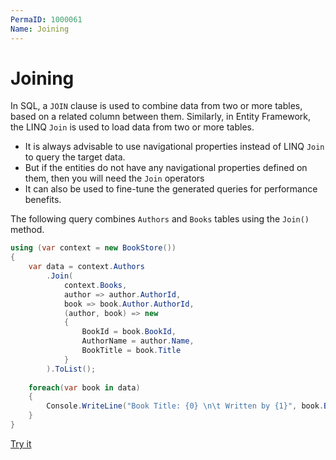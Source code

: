 ```yaml
---
PermaID: 1000061
Name: Joining
---
```


# Joining

In SQL, a `JOIN` clause is used to combine data from two or more tables, based on a related column between them. Similarly, in Entity Framework, the LINQ `Join` is used to load data from two or more tables. 

 - It is always advisable to use navigational properties instead of LINQ `Join` to query the target data. 
 - But if the entities do not have any navigational properties defined on them, then you will need the `Join` operators 
 - It can also be used to fine-tune the generated queries for performance benefits.

The following query combines `Authors` and `Books` tables using the `Join()` method.

```csharp
using (var context = new BookStore())
{
    var data = context.Authors
        .Join(
            context.Books,
            author => author.AuthorId,
            book => book.Author.AuthorId,
            (author, book) => new
            {
                BookId = book.BookId,
                AuthorName = author.Name,
                BookTitle = book.Title
            }
        ).ToList();
	
    foreach(var book in data)
    {
        Console.WriteLine("Book Title: {0} \n\t Written by {1}", book.BookTitle, book.AuthorName);
    }
}
```

[Try it](https://dotnetfiddle.net/yXTgHu)